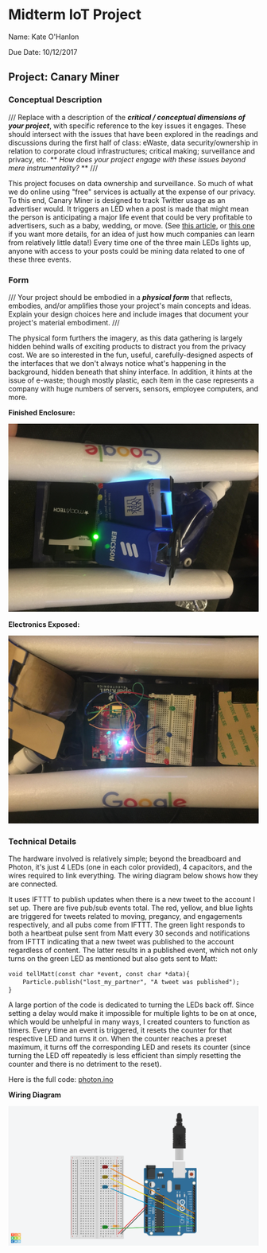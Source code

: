 # Midterm IoT Project

Name:  Kate O'Hanlon

Due Date: 10/12/2017

## Project: Canary Miner

### Conceptual Description

/// Replace with a description of the ***critical / conceptual dimensions of your project***, with specific reference to the key issues it engages.  These should intersect with the issues that have been explored in the readings and discussions during the first half of class:  eWaste, data security/ownership in relation to corporate cloud infrastructures; critical making; surveillance and privacy, etc. ** *How does your project engage with these issues beyond mere instrumentality?* ** ///

This project focuses on data ownership and surveillance. So much of what we do online using "free" services is actually at the expense of our privacy. To this end, Canary Miner is designed to track Twitter usage as an advertiser would. It triggers an LED when a post is made that might mean the person is anticipating a major life event that could be very profitable to advertisers, such as a baby, wedding, or move. (See [this article](http://www.businessinsider.com/the-incredible-story-of-how-target-exposed-a-teen-girls-pregnancy-2012-2), or [this one](http://www.dailymail.co.uk/news/article-2102859/How-Target-knows-shoppers-pregnant--figured-teen-father-did.html) if you want more details, for an idea of just how much companies can learn from relatively little data!) Every time one of the three main LEDs lights up, anyone with access to your posts could be mining data related to one of these three events. 

### Form

/// Your project should be embodied in a ***physical form*** that reflects, embodies, and/or amplifies those your project's main concepts and ideas.
Explain your design choices here and include images that document your project's material embodiment. ///

The physical form furthers the imagery, as this data gathering is largely hidden behind walls of exciting products to distract you from the privacy cost. We are so interested in the fun, useful, carefully-designed aspects of the interfaces that we don't always notice what's happening in the background, hidden beneath that shiny interface. In addition, it hints at the issue of e-waste; though mostly plastic, each item in the case represents a company with huge numbers of servers, sensors, employee computers, and more. 

**Finished Enclosure:**

![Finished Enclosure](finished_enclosure.jpg)

**Electronics Exposed:**

![Enclosure with electronics exposed](exposed_enclosure.jpg)

### Technical Details

The hardware involved is relatively simple; beyond the breadboard and Photon, it's just 4 LEDs (one in each color provided), 4 capacitors, and the wires required to link everything. The wiring diagram below shows how they are connected. 

It uses IFTTT to publish updates when there is a new tweet to the account I set up. There are five pub/sub events total. The red, yellow, and blue lights are triggered for tweets related to moving, pregancy, and engagements respectively, and all pubs come from IFTTT. The green light responds to both a heartbeat pulse sent from Matt every 30 seconds and notifications from IFTTT indicating that a new tweet was published to the account regardless of content. The latter results in a published event, which not only turns on the green LED as mentioned but also gets sent to Matt: 
```
void tellMatt(const char *event, const char *data){
    Particle.publish("lost_my_partner", "A tweet was published");
}
```


A large portion of the code is dedicated to turning the LEDs back off. Since setting a delay would make it impossible for multiple lights to be on at once, which would be unhelpful in many ways, I created counters to function as timers. Every time an event is triggered, it resets the counter for that respective LED and turns it on. When the counter reaches a preset maximum, it turns off the corresponding LED and resets its counter (since turning the LED off repeatedly is less efficient than simply resetting the counter and there is no detriment to the reset). 

Here is the full code: [photon.ino](photon.ino)

**Wiring Diagram**

![Wiring Diagram](WiringDiagram.png)
